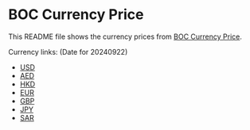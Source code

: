 # BOC Currency Price

This README file shows the currency prices from [BOC Currency Price](https://www.boc.cn/sourcedb/whpj/).

Currency links: (Date for 20240922)

- [USD](https://bocurrencyprice.techina.science/BOC_CURRENCY_PRICE/USD/20240922.json)
- [AED](https://bocurrencyprice.techina.science/BOC_CURRENCY_PRICE/AED/20240922.json)
- [HKD](https://bocurrencyprice.techina.science/BOC_CURRENCY_PRICE/HKD/20240922.json)
- [EUR](https://bocurrencyprice.techina.science/BOC_CURRENCY_PRICE/EUR/20240922.json)
- [GBP](https://bocurrencyprice.techina.science/BOC_CURRENCY_PRICE/GBP/20240922.json)
- [JPY](https://bocurrencyprice.techina.science/BOC_CURRENCY_PRICE/JPY/20240922.json)
- [SAR](https://bocurrencyprice.techina.science/BOC_CURRENCY_PRICE/SAR/20240922.json)
